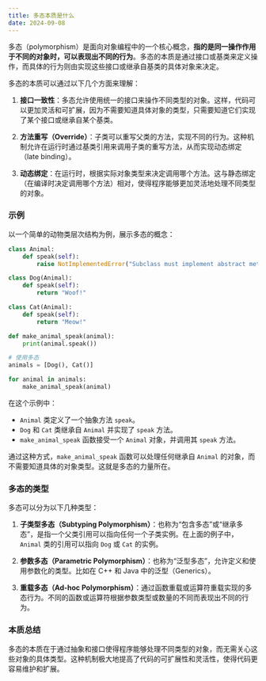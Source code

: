 ```yaml
---
title: 多态本质是什么
date: 2024-09-08
---
```



多态（polymorphism）是面向对象编程中的一个核心概念，**指的是同一操作作用于不同的对象时，可以表现出不同的行为**。多态的本质是通过接口或基类来定义操作，而具体的行为则由实现这些接口或继承自基类的具体对象来决定。

多态的本质可以通过以下几个方面来理解：

1. **接口一致性**：多态允许使用统一的接口来操作不同类型的对象。这样，代码可以更加灵活和可扩展，因为不需要知道具体对象的类型，只需要知道它们实现了某个接口或继承自某个基类。

2. **方法重写（Override）**：子类可以重写父类的方法，实现不同的行为。这种机制允许在运行时通过基类引用来调用子类的重写方法，从而实现动态绑定（late binding）。

3. **动态绑定**：在运行时，根据实际对象类型来决定调用哪个方法。这与静态绑定（在编译时决定调用哪个方法）相对，使得程序能够更加灵活地处理不同类型的对象。

### 示例

以一个简单的动物类层次结构为例，展示多态的概念：

```python
class Animal:
    def speak(self):
        raise NotImplementedError("Subclass must implement abstract method")

class Dog(Animal):
    def speak(self):
        return "Woof!"

class Cat(Animal):
    def speak(self):
        return "Meow!"

def make_animal_speak(animal):
    print(animal.speak())

# 使用多态
animals = [Dog(), Cat()]

for animal in animals:
    make_animal_speak(animal)
```

在这个示例中：

- `Animal` 类定义了一个抽象方法 `speak`。
- `Dog` 和 `Cat` 类继承自 `Animal` 并实现了 `speak` 方法。
- `make_animal_speak` 函数接受一个 `Animal` 对象，并调用其 `speak` 方法。

通过这种方式，`make_animal_speak` 函数可以处理任何继承自 `Animal` 的对象，而不需要知道具体的对象类型。这就是多态的力量所在。

### 多态的类型

多态可以分为以下几种类型：

1. **子类型多态（Subtyping Polymorphism）**：也称为“包含多态”或“继承多态”，是指一个父类引用可以指向任何一个子类实例。在上面的例子中，`Animal` 类的引用可以指向 `Dog` 或 `Cat` 的实例。

2. **参数多态（Parametric Polymorphism）**：也称为“泛型多态”，允许定义和使用参数化的类型。比如在 C++ 和 Java 中的泛型（Generics）。

3. **重载多态（Ad-hoc Polymorphism）**：通过函数重载或运算符重载实现的多态行为。不同的函数或运算符根据参数类型或数量的不同而表现出不同的行为。

### 本质总结

多态的本质在于通过抽象和接口使得程序能够处理不同类型的对象，而无需关心这些对象的具体类型。这种机制极大地提高了代码的可扩展性和灵活性，使得代码更容易维护和扩展。